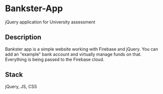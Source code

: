 # Bankster-App
jQuery application for University assessment

## Description

Bankster app is a simple website working with Firebase and jQuery. 
You can add an "example" bank account and virtually manage funds on that. Everything is being passed to the Firebase cloud.

## Stack

jQuery, JS, CSS
